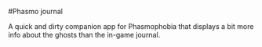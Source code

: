#Phasmo journal

A quick and dirty companion app for Phasmophobia that displays a bit more info about the ghosts than the in-game journal.
